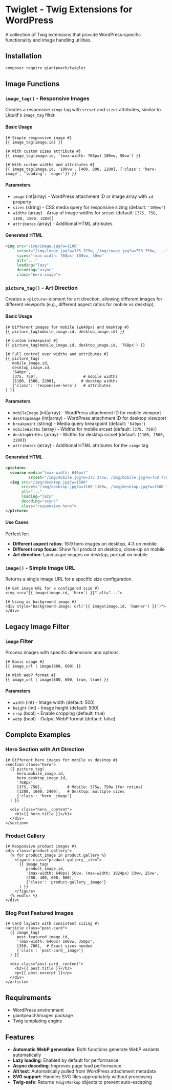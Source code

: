 # Twiglet - Twig Extensions for WordPress

A collection of Twig extensions that provide WordPress-specific functionality and image handling utilities.

## Installation

```bash
composer require giantpeach/twiglet
```

## Image Functions

### `image_tag()` - Responsive Images

Creates a responsive `<img>` tag with `srcset` and `sizes` attributes, similar to Liquid's `image_tag` filter.

#### Basic Usage

```twig
{# Simple responsive image #}
{{ image_tag(image.id) }}

{# With custom sizes attribute #}
{{ image_tag(image.id, '(max-width: 768px) 100vw, 50vw') }}

{# With custom widths and attributes #}
{{ image_tag(image.id, '100vw', [400, 800, 1200], {'class': 'hero-image', 'loading': 'eager'}) }}
```

#### Parameters

- `image` (int|array) - WordPress attachment ID or image array with `id` property
- `sizes` (string) - CSS media query for responsive sizing (default: `'100vw'`)
- `widths` (array) - Array of image widths for srcset (default: `[375, 750, 1100, 1500, 2200]`)
- `attributes` (array) - Additional HTML attributes

#### Generated HTML

```html
<img src="/img/image.jpg?w=1100" 
     srcset="/img/image.jpg?w=375 375w, /img/image.jpg?w=750 750w, ..." 
     sizes="(max-width: 768px) 100vw, 50vw" 
     alt="..." 
     loading="lazy" 
     decoding="async" 
     class="hero-image">
```

### `picture_tag()` - Art Direction

Creates a `<picture>` element for art direction, allowing different images for different viewports (e.g., different aspect ratios for mobile vs desktop).

#### Basic Usage

```twig
{# Different images for mobile (≤640px) and desktop #}
{{ picture_tag(mobile_image.id, desktop_image.id) }}

{# Custom breakpoint #}
{{ picture_tag(mobile_image.id, desktop_image.id, '768px') }}

{# Full control over widths and attributes #}
{{ picture_tag(
   mobile_image.id, 
   desktop_image.id, 
   '640px',
   [375, 750],                    # mobile widths
   [1100, 1500, 2200],           # desktop widths
   {'class': 'responsive-hero'}   # attributes
) }}
```

#### Parameters

- `mobileImage` (int|array) - WordPress attachment ID for mobile viewport
- `desktopImage` (int|array) - WordPress attachment ID for desktop viewport  
- `breakpoint` (string) - Media query breakpoint (default: `'640px'`)
- `mobileWidths` (array) - Widths for mobile srcset (default: `[375, 750]`)
- `desktopWidths` (array) - Widths for desktop srcset (default: `[1100, 1500, 2200]`)
- `attributes` (array) - Additional HTML attributes for the `<img>` tag

#### Generated HTML

```html
<picture>
  <source media="(max-width: 640px)" 
          srcset="/img/mobile.jpg?w=375 375w, /img/mobile.jpg?w=750 750w">
  <img src="/img/desktop.jpg?w=1500" 
       srcset="/img/desktop.jpg?w=1100 1100w, /img/desktop.jpg?w=1500 1500w, ..." 
       alt="..." 
       loading="lazy" 
       decoding="async" 
       class="responsive-hero">
</picture>
```

#### Use Cases

Perfect for:
- **Different aspect ratios**: 16:9 hero images on desktop, 4:3 on mobile
- **Different crop focus**: Show full product on desktop, close-up on mobile
- **Art direction**: Landscape images on desktop, portrait on mobile

### `image()` - Simple Image URL

Returns a single image URL for a specific size configuration.

```twig
{# Get image URL for a configured size #}
<img src="{{ image(image.id, 'hero') }}" alt="...">

{# Using as background image #}
<div style="background-image: url('{{ image(image.id, 'banner') }}')"></div>
```

## Legacy Image Filter

### `image` Filter

Process images with specific dimensions and options.

```twig
{# Basic usage #}
{{ image_url | image(800, 600) }}

{# With WebP format #}
{{ image_url | image(800, 600, true, true) }}
```

#### Parameters

- `width` (int) - Image width (default: 500)
- `height` (int) - Image height (default: 500) 
- `crop` (bool) - Enable cropping (default: true)
- `webp` (bool) - Output WebP format (default: false)

## Complete Examples

### Hero Section with Art Direction

```twig
{# Different hero images for mobile vs desktop #}
<section class="hero">
  {{ picture_tag(
     hero.mobile_image.id,
     hero.desktop_image.id, 
     '768px',
     [375, 750],           # Mobile: 375w, 750w (for retina)
     [1200, 1600, 2400],   # Desktop: multiple sizes
     {'class': 'hero__image'}
  ) }}
  
  <div class="hero__content">
    <h1>{{ hero.title }}</h1>
  </div>
</section>
```

### Product Gallery

```twig
{# Responsive product images #}
<div class="product-gallery">
  {% for product_image in product.gallery %}
    <figure class="product-gallery__item">
      {{ image_tag(
         product_image.id, 
         '(max-width: 640px) 50vw, (max-width: 1024px) 33vw, 25vw',
         [200, 400, 600, 800],
         {'class': 'product-gallery__image'}
      ) }}
    </figure>
  {% endfor %}
</div>
```

### Blog Post Featured Images

```twig
{# Card layouts with consistent sizing #}
<article class="post-card">
  {{ image_tag(
     post.featured_image.id,
     '(max-width: 640px) 100vw, 350px',
     [350, 700],  # Exact sizes needed
     {'class': 'post-card__image'}
  ) }}
  
  <div class="post-card__content">
    <h2>{{ post.title }}</h2>
    <p>{{ post.excerpt }}</p>
  </div>
</article>
```

## Requirements

- WordPress environment
- giantpeach/images package
- Twig templating engine

## Features

- **Automatic WebP generation**: Both functions generate WebP variants automatically
- **Lazy loading**: Enabled by default for performance  
- **Async decoding**: Improves page load performance
- **Alt text**: Automatically pulled from WordPress attachment metadata
- **SVG support**: Handles SVG files appropriately without processing
- **Twig-safe**: Returns `Twig\Markup` objects to prevent auto-escaping
